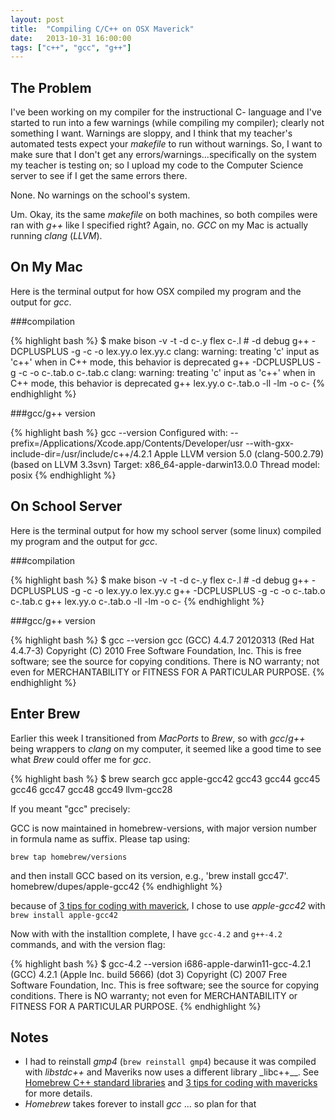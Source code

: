 ```yaml
---
layout: post
title:  "Compiling C/C++ on OSX Maverick"
date:   2013-10-31 16:00:00
tags: ["c++", "gcc", "g++"]
---
```


The Problem
-------
I've been working on my compiler for the instructional C- language and I've started to run into a few warnings (while compiling my compiler); clearly not something I want. Warnings are sloppy, and I think that my teacher's automated tests expect your _makefile_ to run without warnings. So, I want to make sure that I don't get any errors/warnings...specifically on the system my teacher is testing on; so I upload my code to the Computer Science server to see if I get the same errors there. 

None. No warnings on the school's system.

Um. Okay, its the same _makefile_ on both machines, so both compiles were ran with _g++_ like I specified right? Again, no. _GCC_ on my Mac is actually running _clang_ (_LLVM_).


On My Mac
-------

Here is the terminal output for how OSX compiled my program and the output for _gcc_.

###compilation

{% highlight bash %}
$ make
bison -v -t -d c-.y
flex c-.l  # -d debug
g++ -DCPLUSPLUS -g   -c -o lex.yy.o lex.yy.c
clang: warning: treating 'c' input as 'c++' when in C++ mode, this behavior is deprecated
g++ -DCPLUSPLUS -g   -c -o c-.tab.o c-.tab.c
clang: warning: treating 'c' input as 'c++' when in C++ mode, this behavior is deprecated
g++  lex.yy.o c-.tab.o -ll -lm  -o c-
{% endhighlight %}

###gcc/g++ version

{% highlight bash %}
 gcc --version
Configured with: --prefix=/Applications/Xcode.app/Contents/Developer/usr --with-gxx-include-dir=/usr/include/c++/4.2.1
Apple LLVM version 5.0 (clang-500.2.79) (based on LLVM 3.3svn)
Target: x86_64-apple-darwin13.0.0
Thread model: posix
{% endhighlight %}

On School Server
-----------

Here is the terminal output for how my school server (some linux) compiled my program and the output for _gcc_.

###compilation

{% highlight bash %}
$ make
bison -v -t -d c-.y
flex c-.l  # -d debug
g++ -DCPLUSPLUS -g   -c -o lex.yy.o lex.yy.c
g++ -DCPLUSPLUS -g   -c -o c-.tab.o c-.tab.c
g++  lex.yy.o c-.tab.o -ll -lm  -o c-
{% endhighlight %}


###gcc/g++ version

{% highlight bash %}
$ gcc --version
gcc (GCC) 4.4.7 20120313 (Red Hat 4.4.7-3)
Copyright (C) 2010 Free Software Foundation, Inc.
This is free software; see the source for copying conditions.  There is NO
warranty; not even for MERCHANTABILITY or FITNESS FOR A PARTICULAR PURPOSE.
{% endhighlight %}

Enter Brew
--------
Earlier this week I transitioned from _MacPorts_ to _Brew_, so with _gcc_/_g++_ being wrappers to _clang_ on my computer, it seemed like a good time to see what _Brew_ could offer me for _gcc_. 

{% highlight bash %}
$ brew search gcc
apple-gcc42  gcc43    gcc44        gcc45        gcc46    gcc47        gcc48    gcc49    llvm-gcc28

If you meant "gcc" precisely:

GCC is now maintained in homebrew-versions, with major version
number in formula name as suffix. Please tap using:

    brew tap homebrew/versions

and then install GCC based on its version, e.g., 'brew install gcc47'.
homebrew/dupes/apple-gcc42
{% endhighlight %}

because of [3 tips for coding with maverick](http://blog.new-bamboo.co.uk/2013/10/24/3-quick-tips-for-coding-with-os-x-10-9-mavericks), I chose to use *apple-gcc42* with `brew install apple-gcc42`

Now with with the installtion complete, I have `gcc-4.2` and `g++-4.2` commands, and with the version flag:

{% highlight bash %}
$ gcc-4.2 --version
i686-apple-darwin11-gcc-4.2.1 (GCC) 4.2.1 (Apple Inc. build 5666) (dot 3)
Copyright (C) 2007 Free Software Foundation, Inc.
This is free software; see the source for copying conditions.  There is NO
warranty; not even for MERCHANTABILITY or FITNESS FOR A PARTICULAR PURPOSE.
{% endhighlight %}

Notes
------
- I had to reinstall _gmp4_ (`brew reinstall gmp4`) because it was compiled with _libstdc++_ and Maveriks now uses a different library _libc++__. See [Homebrew C++ standard libraries](https://github.com/mxcl/homebrew/wiki/C++-Standard-Libraries) and [3 tips for coding with mavericks](http://blog.new-bamboo.co.uk/2013/10/24/3-quick-tips-for-coding-with-os-x-10-9-mavericks) for more details.
- _Homebrew_ takes forever to install _gcc_ ... so plan for that